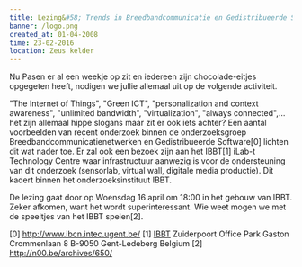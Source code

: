 ```yaml
---
title: Lezing&#58; Trends in Breedbandcommunicatie en Gedistribueerde Software
banner: /logo.png
created_at: 01-04-2008
time: 23-02-2016
location: Zeus kelder
---
```


Nu Pasen er al een weekje op zit en iedereen zijn chocolade-eitjes opgegeten heeft, nodigen we jullie allemaal uit op de volgende activiteit.

"The Internet of Things", "Green ICT", "personalization and context awareness", "unlimited bandwidth", "virtualization", "always connected",... het zijn allemaal hippe slogans maar zit er ook iets achter? Een aantal voorbeelden van recent onderzoek binnen de onderzoeksgroep Breedbandcommunicatienetwerken en Gedistribueerde Software[0] lichten dit wat nader toe. Er zal ook een bezoek zijn aan het IBBT[1] iLab-t Technology Centre waar infrastructuur aanwezig is voor de ondersteuning van dit onderzoek (sensorlab, virtual wall, digitale media productie). Dit kadert binnen het onderzoeksinstituut IBBT.

De lezing gaat door op Woensdag 16 april om 18:00 in het gebouw van IBBT. Zeker afkomen, want het wordt superinteressant. Wie weet mogen we met de speeltjes van het IBBT spelen[2].

[0] <a href="http://www.ibcn.intec.ugent.be/">http://www.ibcn.intec.ugent.be/</a>
[1] <a href="http://www.ibbt.be">IBBT</a>
Zuiderpoort Office Park
Gaston Crommenlaan 8
B-9050 Gent-Ledeberg
Belgium
[2] <a href="http://n00.be/archives/650/">http://n00.be/archives/650/</a>